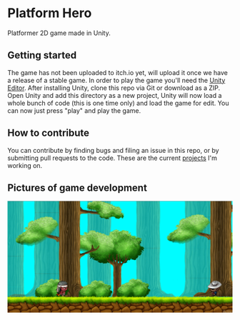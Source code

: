 # Platform Hero	
Platformer 2D game made in Unity.
## Getting started
The game has not been uploaded to itch.io yet, will upload it once we have a release of a stable game.
In order to play the game you'll need the [Unity Editor](https://unity3d.com/get-unity/download).
After installing Unity, clone this repo via Git or download as a ZIP. Open Unity and add this directory as a new project, Unity will now load a whole bunch of code (this is one time only) and load the game for edit. You can now just press "play" and play the game.
## How to contribute
You can contribute by finding bugs and filing an issue in this repo, or by submitting pull requests to the code. These are the current [projects](https://github.com/videlanicolas/platformhero/projects) I'm working on.
## Pictures of game development
![Alt text](Screenshots/GameScreenshot.png?raw=true "Gameplay in development")
